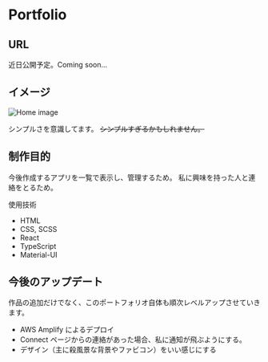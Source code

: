 # Portfolio

## URL

近日公開予定。Coming soon...

## イメージ

![Home image](https://user-images.githubusercontent.com/76551800/116799146-76cfa900-ab31-11eb-9e68-3e4a797ba806.png)

シンプルさを意識してます。
~~シンプルすぎるかもしれません。~~

## 制作目的

今後作成するアプリを一覧で表示し、管理するため。
私に興味を持った人と連絡をとるため。

使用技術

- HTML
- CSS, SCSS
- React
- TypeScript
- Material-UI

## 今後のアップデート

作品の追加だけでなく、このポートフォリオ自体も順次レベルアップさせていきます。

- AWS Amplify によるデプロイ
- Connect ページからの連絡があった場合、私に通知が飛ぶようにする。
- デザイン（主に殺風景な背景やファビコン）をいい感じにする
